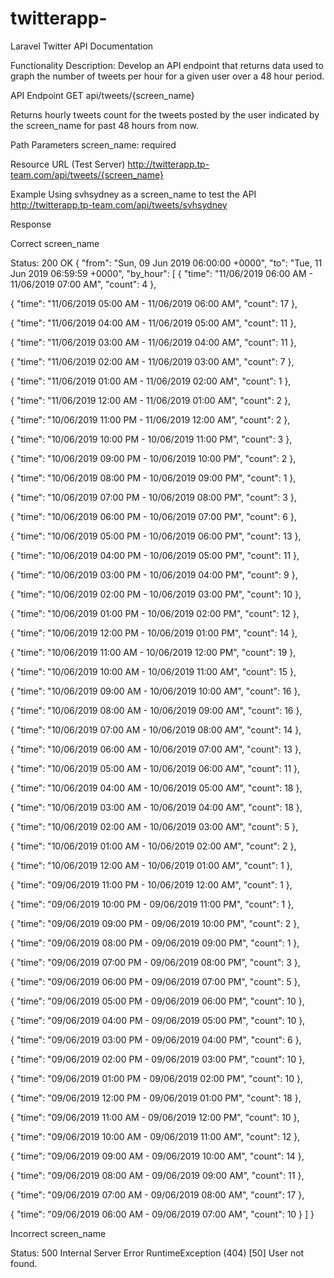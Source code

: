 # twitterapp-

Laravel Twitter API Documentation

Functionality Description:
Develop an API endpoint that returns data used to graph the number of tweets per hour for a
given user over a 48 hour period.

API Endpoint
 GET api/tweets/{screen_name}
 
 
Returns hourly tweets count for the tweets posted by the user indicated by the screen_name
for past 48 hours from now.

Path Parameters
screen_name: required

Resource URL (Test Server)
http://twitterapp.tp-team.com/api/tweets/{screen_name}


Example
Using svhsydney as a screen_name to test the API
http://twitterapp.tp-team.com/api/tweets/svhsydney



Response

Correct screen_name

Status: 200 OK
{
"from": "Sun, 09 Jun 2019 06:00:00 +0000",
"to": "Tue, 11 Jun 2019 06:59:59 +0000",
"by_hour": 
[
{
"time": "11/06/2019 06:00 AM - 11/06/2019 07:00 AM",
"count": 4
},

{
"time": "11/06/2019 05:00 AM - 11/06/2019 06:00 AM",
"count": 17
},

{
"time": "11/06/2019 04:00 AM - 11/06/2019 05:00 AM",
"count": 11
},

{
"time": "11/06/2019 03:00 AM - 11/06/2019 04:00 AM",
"count": 11
},

{
"time": "11/06/2019 02:00 AM - 11/06/2019 03:00 AM",
"count": 7
},

{
"time": "11/06/2019 01:00 AM - 11/06/2019 02:00 AM",
"count": 1
},

{
"time": "11/06/2019 12:00 AM - 11/06/2019 01:00 AM",
"count": 2
},

{
"time": "10/06/2019 11:00 PM - 11/06/2019 12:00 AM",
"count": 2
},

{
"time": "10/06/2019 10:00 PM - 10/06/2019 11:00 PM",
"count": 3
},

{
"time": "10/06/2019 09:00 PM - 10/06/2019 10:00 PM",
"count": 2
},

{
"time": "10/06/2019 08:00 PM - 10/06/2019 09:00 PM",
"count": 1
},

{
"time": "10/06/2019 07:00 PM - 10/06/2019 08:00 PM",
"count": 3
},

{
"time": "10/06/2019 06:00 PM - 10/06/2019 07:00 PM",
"count": 6
},

{
"time": "10/06/2019 05:00 PM - 10/06/2019 06:00 PM",
"count": 13
},

{
"time": "10/06/2019 04:00 PM - 10/06/2019 05:00 PM",
"count": 11
},

{
"time": "10/06/2019 03:00 PM - 10/06/2019 04:00 PM",
"count": 9
},

{
"time": "10/06/2019 02:00 PM - 10/06/2019 03:00 PM",
"count": 10
},

{
"time": "10/06/2019 01:00 PM - 10/06/2019 02:00 PM",
"count": 12
},

{
"time": "10/06/2019 12:00 PM - 10/06/2019 01:00 PM",
"count": 14
},

{
"time": "10/06/2019 11:00 AM - 10/06/2019 12:00 PM",
"count": 19
},

{
"time": "10/06/2019 10:00 AM - 10/06/2019 11:00 AM",
"count": 15
},

{
"time": "10/06/2019 09:00 AM - 10/06/2019 10:00 AM",
"count": 16
},

{
"time": "10/06/2019 08:00 AM - 10/06/2019 09:00 AM",
"count": 16
},

{
"time": "10/06/2019 07:00 AM - 10/06/2019 08:00 AM",
"count": 14
},

{
"time": "10/06/2019 06:00 AM - 10/06/2019 07:00 AM",
"count": 13
},

{
"time": "10/06/2019 05:00 AM - 10/06/2019 06:00 AM",
"count": 11
},

{
"time": "10/06/2019 04:00 AM - 10/06/2019 05:00 AM",
"count": 18
},

{
"time": "10/06/2019 03:00 AM - 10/06/2019 04:00 AM",
"count": 18
},

{
"time": "10/06/2019 02:00 AM - 10/06/2019 03:00 AM",
"count": 5
},

{
"time": "10/06/2019 01:00 AM - 10/06/2019 02:00 AM",
"count": 2
},

{
"time": "10/06/2019 12:00 AM - 10/06/2019 01:00 AM",
"count": 1
},

{
"time": "09/06/2019 11:00 PM - 10/06/2019 12:00 AM",
"count": 1
},

{
"time": "09/06/2019 10:00 PM - 09/06/2019 11:00 PM",
"count": 1
},

{
"time": "09/06/2019 09:00 PM - 09/06/2019 10:00 PM",
"count": 2
},

{
"time": "09/06/2019 08:00 PM - 09/06/2019 09:00 PM",
"count": 1
},

{
"time": "09/06/2019 07:00 PM - 09/06/2019 08:00 PM",
"count": 3
},

{
"time": "09/06/2019 06:00 PM - 09/06/2019 07:00 PM",
"count": 5
},

{
"time": "09/06/2019 05:00 PM - 09/06/2019 06:00 PM",
"count": 10
},

{
"time": "09/06/2019 04:00 PM - 09/06/2019 05:00 PM",
"count": 10
},

{
"time": "09/06/2019 03:00 PM - 09/06/2019 04:00 PM",
"count": 6
},

{
"time": "09/06/2019 02:00 PM - 09/06/2019 03:00 PM",
"count": 10
},

{
"time": "09/06/2019 01:00 PM - 09/06/2019 02:00 PM",
"count": 10
},

{
"time": "09/06/2019 12:00 PM - 09/06/2019 01:00 PM",
"count": 18
},

{
"time": "09/06/2019 11:00 AM - 09/06/2019 12:00 PM",
"count": 10
},

{
"time": "09/06/2019 10:00 AM - 09/06/2019 11:00 AM",
"count": 12
},

{
"time": "09/06/2019 09:00 AM - 09/06/2019 10:00 AM",
"count": 14
},

{
"time": "09/06/2019 08:00 AM - 09/06/2019 09:00 AM",
"count": 11
},

{
"time": "09/06/2019 07:00 AM - 09/06/2019 08:00 AM",
"count": 17
},

{
"time": "09/06/2019 06:00 AM - 09/06/2019 07:00 AM",
"count": 10
}
]
}

Incorrect screen_name

Status: 500 Internal Server Error
RuntimeException (404)
[50] User not found.

